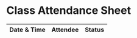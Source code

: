 # Class Attendance Sheet

| Date & Time            | Attendee           | Status  |
|------------------------|:------------------:|--------:|

